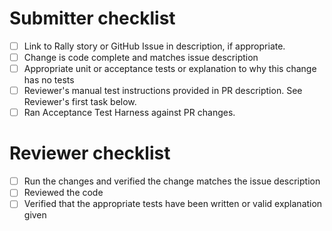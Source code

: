 
# Submitter checklist
- [ ] Link to Rally story or GitHub Issue in description, if appropriate.
- [ ] Change is code complete and matches issue description
- [ ] Appropriate unit or acceptance tests or explanation to why this change has no tests
- [ ] Reviewer's manual test instructions provided in PR description. See Reviewer's first task below.
- [ ] Ran Acceptance Test Harness against PR changes.

# Reviewer checklist
- [ ] Run the changes and verified the change matches the issue description
- [ ] Reviewed the code
- [ ] Verified that the appropriate tests have been written or valid explanation given